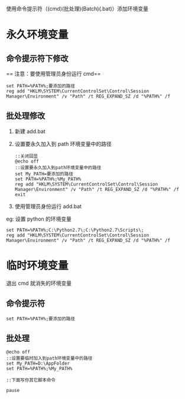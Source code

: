 使用命令提示符（(cmd)(批处理)(Batch)(.bat)）添加环境变量

# 永久环境变量

## 命令提示符下修改

== 注意：要使用管理员身份运行 cmd==

    set PATH=%PATH%;要添加的路径
    reg add "HKLM\SYSTEM\CurrentControlSet\Control\Session Manager\Environment" /v "Path" /t REG_EXPAND_SZ /d "%PATH%" /f

## 批处理修改

1.  新建 add.bat

2.  设置要永久加入到 path 环境变量中的路径

        ::关闭回显
        @echo off
        ::设置要永久加入到path环境变量中的路径
        set My_PATH=要添加的路径
        set PATH=%PATH%;%My_PATH%
        reg add "HKLM\SYSTEM\CurrentControlSet\Control\Session Manager\Environment" /v "Path" /t REG_EXPAND_SZ /d "%PATH%" /f
        exit

3.  使用管理员身份运行 add.bat

eg: 设置 python 的环境变量

    set PATH=%PATH%;C:\Python2.7\;C:\Python2.7\Scripts\;
    reg add "HKLM\SYSTEM\CurrentControlSet\Control\Session Manager\Environment" /v "Path" /t REG_EXPAND_SZ /d "%PATH%" /f

# 临时环境变量

退出 cmd 就消失的环境变量

## 命令提示符

    set PATH=%PATH%;要添加的路径

## 批处理

    @echo off
    ::设置要临时加入到path环境变量中的路径
    set My_PATH=D:\AppFolder
    set PATH=%PATH%;%My_PATH%

    ::下面写你其它脚本命令

    pause
